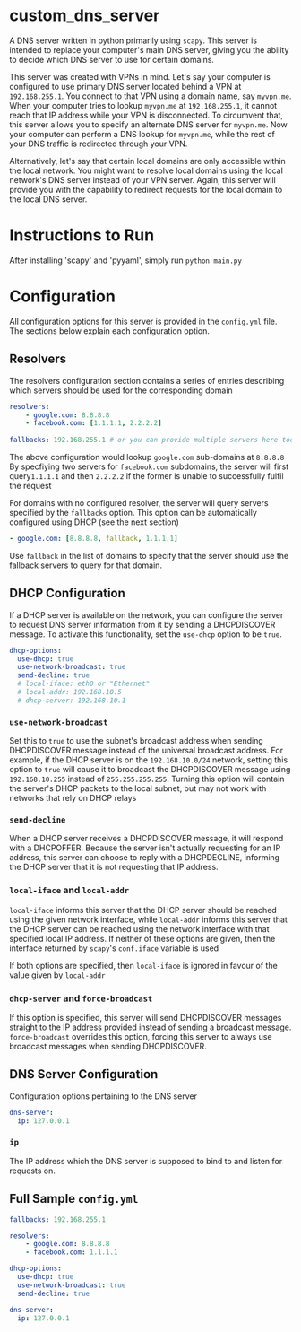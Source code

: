 # custom_dns_server

A DNS server written in python primarily using ```scapy```. This server is intended to replace your computer's main DNS server, giving you the ability to decide which DNS server to use for certain domains.

This server was created with VPNs in mind. Let's say your computer is configured to use primary DNS server located behind a VPN at `192.168.255.1`. You connect to that VPN using a domain name, say `myvpn.me`. When your computer tries to lookup `myvpn.me` at `192.168.255.1`, it cannot reach that IP address while your VPN is disconnected. To circumvent that, this server allows you to specify an alternate DNS server for `myvpn.me`. 
Now your computer can perform a DNS lookup for `myvpn.me`, while the rest of your DNS traffic is redirected through your VPN.

Alternatively, let's say that certain local domains are only accessible within the local network. You might want to resolve local domains using the local network's DNS server instead of your VPN server. Again, this server will provide you with the capability to redirect requests for the local domain to the local DNS server.

# Instructions to Run
After installing 'scapy' and 'pyyaml', simply run `python main.py` 

# Configuration
All configuration options for this server is provided in the ```config.yml``` file. The sections below explain each configuration option.

## Resolvers
The resolvers configuration section contains a series of entries describing which servers should be used for the corresponding domain

```yml
resolvers:
    - google.com: 8.8.8.8
    - facebook.com: [1.1.1.1, 2.2.2.2]
    
fallbacks: 192.168.255.1 # or you can provide multiple servers here too
```
The above configuration would lookup ```google.com``` sub-domains at ```8.8.8.8```
By specfiying two servers for ```facebook.com``` subdomains, the server will first query```1.1.1.1``` and then ```2.2.2.2``` if the former is unable to successfully fulfil the request

For domains with no configured resolver, the server will query servers specified by the ```fallbacks``` option. This option can be automatically configured using DHCP (see the next section)

```yml
- google.com: [8.8.8.8, fallback, 1.1.1.1]
```
Use ```fallback``` in the list of domains to specify that the server should use the fallback servers to query for that domain.

## DHCP Configuration
If a DHCP server is available on the network, you can configure the server to request DNS server information from it by sending a DHCPDISCOVER message.
To activate this functionality, set the `use-dhcp` option to be `true`.

```yml
dhcp-options:
  use-dhcp: true
  use-network-broadcast: true
  send-decline: true
  # local-iface: eth0 or "Ethernet"
  # local-addr: 192.168.10.5
  # dhcp-server: 192.168.10.1
```

### ```use-network-broadcast```
Set this to `true` to use the subnet's broadcast address when sending DHCPDISCOVER message instead of the universal broadcast address. For example, if the DHCP server is on the `192.168.10.0/24` network, setting this option to `true` will cause it to broadcast the DHCPDISCOVER message using `192.168.10.255` instead of `255.255.255.255`.
Turning this option will contain the server's DHCP packets to the local subnet, but may not work with networks that rely on DHCP relays

### `send-decline`
When a DHCP server receives a DHCPDISCOVER message, it will respond with a DHCPOFFER. Because the server isn't actually requesting for an IP address, this server can choose to reply with a DHCPDECLINE, informing the DHCP server that it is not requesting that IP address.

### `local-iface` and `local-addr`
`local-iface` informs this server that the DHCP server should be reached using the given network interface, while `local-addr` informs this server that the DHCP server can be reached using the network interface with that specified local IP address. If neither of these options are given, then the interface returned by `scapy`'s `conf.iface` variable is used

If both options are specified, then `local-iface` is ignored in favour of the value given by `local-addr`

### `dhcp-server` and `force-broadcast`
If this option is specified, this server will send DHCPDISCOVER messages straight to the IP address provided instead of sending a broadcast message. `force-broadcast` overrides this option, forcing this server to always use broadcast messages when sending DHCPDISCOVER.

## DNS Server Configuration
Configuration options pertaining to the DNS server
```yml
dns-server:
  ip: 127.0.0.1
```

### ```ip```
The IP address which the DNS server is supposed to bind to and listen for requests on.

## Full Sample ```config.yml```
```yml
fallbacks: 192.168.255.1

resolvers:
    - google.com: 8.8.8.8
    - facebook.com: 1.1.1.1

dhcp-options:
  use-dhcp: true
  use-network-broadcast: true
  send-decline: true

dns-server:
  ip: 127.0.0.1
```
